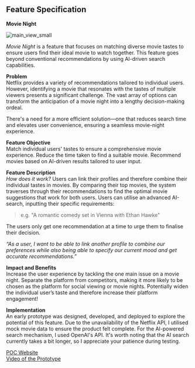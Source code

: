 

## Feature Specification
**Movie Night**

![main_view_small](https://github.com/fabiansimon/Netflix-Feature-Design/assets/77444050/c7dbd03b-7c30-4edc-8ca0-4f60ae8881b8)

*Movie Night* is a feature that focuses on matching diverse movie tastes to ensure users find their ideal movie to watch together. This feature goes beyond conventional recommendations by using AI-driven search capabilities.

**Problem**</br>
Netflix provides a variety of recommendations tailored to individual users. However, identifying a movie that resonates with the tastes of multiple viewers presents a significant challenge. The vast array of options can transform the anticipation of a movie night into a lengthy decision-making ordeal.

There's a need for a more efficient solution—one that reduces search time and elevates user convenience, ensuring a seamless movie-night experience.

**Feature Objective**</br>
Match individual users' tastes to ensure a comprehensive movie experience.
Reduce the time taken to find a suitable movie.
Recommend movies based on AI-driven results tailored to user input.

**Feature Description**</br>
*How does it work?*
Users can link their profiles and therefore combine their individual tastes in movies.
By comparing their top movies, the system traverses through their recommendations to find the optimal movie suggestions that work for both users.
Users can utilise an advanced AI-search, inputting their specific requirements: 

> 	e.g.  "A romantic comedy set in Vienna with Ethan Hawke"

The users only get one recommendation at a time to urge them to finalise their decision.

*“As a user, I want to be able to link another profile to combine our preferences while also being able to specify our current mood and get accurate recommendations.”*

**Impact and Benefits**</br>
Increase the user experience by tackling the one main issue on a movie night.
Separate the platform from competitors, making it more likely to be chosen as the platform for social viewing or movie nights.
Potentially widen the individual user’s taste and therefore increase their platform engagement!

**Implementation**</br>
An early prototype was designed, developed, and deployed to explore the potential of this feature. Due to the unavailability of the Netflix API, I utilised mock movie data to ensure the product felt complete. For the AI-powered search mechanism, I used OpenAI's API. It's worth noting that the AI search currently takes a bit longer, so I appreciate your patience during testing.

[POC Website](https://netflix-feature-design.vercel.app/) </br>
[Video of the Prototype](https://youtu.be/e8-W7rmQi_w) 
